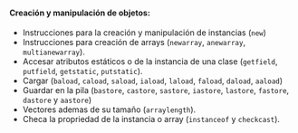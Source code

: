 #### Creación y manipulación de objetos: 

* Instrucciones para la creación y manipulación de instancias (`new`)
* Instrucciones para creación de arrays (`newarray`, `anewarray`, `multianewarray`).
* Accesar atributos estáticos o de la instancia de una clase (`getfield`, `putfield`, `getstatic`, `putstatic`).
* Cargar (`baload`, `caload`, `saload`, `iaload`, `laload`, `faload`, `daload`, `aaload`)
* Guardar en la pila (`bastore`, `castore`, `sastore`, `iastore`, `lastore`, `fastore`, `dastore` y `aastore`) 
* Vectores ademas de su tamaño (`arraylength`).
* Checa la propriedad de la instancia o array (`instanceof` y `checkcast`).